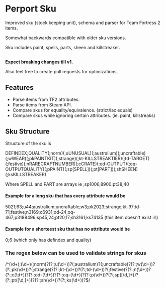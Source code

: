 # Perport Sku

Improved sku (stock keeping unit), schema and parser for Team Fortress 2 items.

Somewhat backwards compatible with older sku versions.

Sku includes paint, spells, parts, sheen and killstreaker.

##

**Expect breaking changes till v1.**

Also feel free to create pull requests for optimizations.

## Features

- Parse items from TF2 attributes.
- Parse items from Steam API.
- Compare skus for equality/equivalence. (strict/lax equals)
- Compare skus while ignoring certain attributes. (ie. paint, killstreaks)

## Sku Structure

Structure of the sku is

DEFINDEX;QUALITY(;norm)(;uUNUSUAL)(;australium)(;uncraftable)(;wWEAR)(;pkPAINTKIT)(;strange)(;kt-KILLSTREAKTIER)(;td-TARGET)(;festive)(;nRARECRAFTNUMBER)(;cCRATE)(;od-OUTPUT)(;oq-OUTPUTQUALITY)(;pPAINT)(;sp[SPELL])(;pt[PART])(;shSHEEN)(;ksKILLSTREAKER)

Where SPELL and PART are arrays ie ;sp1006,8900;pt38,40

#### Example for a long sku that has every attribute would be

5021;63;u44;australium;uncraftable;w3;pk2023;strange;kt-97;td-71;festive;n3169;c6931;od-24;oq-467;p3188496;sp45,24;pt20,17;sh3161;ks74135 (this item doesn't exist irl)

#### Example for a shorteest sku that has no attribute would be

0;6 (which only has defindex and quality)

### The regex below can be used to validate strings for skus

/^(\d+);(\d+)(;norm)?(?:;u(\d+))?(;australium)?(;uncraftable)?(?:;w(\d+))?(?:;pk(\d+))?(;strange)?(?:;kt-(\d+))?(?:;td-(\d+))?(;festive)?(?:;n(\d+))?(?:;c(\d+))?(?:;od-(\d+))?(?:;oq-(\d+))?(?:;p(\d+))?(?:;sp([\d,]+))?(?:;pt([\d,]+))?(?:;sh(\d+))?(?:;ks(\d+))?$/
